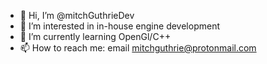 - 👋 Hi, I’m @mitchGuthrieDev
- 👀 I’m interested in in-house engine development
- 🌱 I’m currently learning OpenGl/C++
- 📫 How to reach me: email mitchguthrie@protonmail.com

<!---
mitchGuthrieDev/mitchGuthrieDev is a ✨ special ✨ repository because its `README.md` (this file) appears on your GitHub profile.
You can click the Preview link to take a look at your changes.
--->
